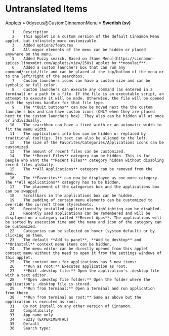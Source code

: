 # Untranslated Items
[Applets](../../../README.md) &#187; [0dyseus@CustomCinnamonMenu](../README.md) &#187; **Swedish (sv)**

       1	Description
       2	This applet is a custom version of the default Cinnamon Menu applet, but infinitely more customizable.
       3	Added options/features
       4	All mayor elements of the menu can be hidden or placed anywhere on the menu.
       5	Added Fuzzy search. Based on [Sane Menu](https://cinnamon-spices.linuxmint.com/applets/view/258s) applet by **nooulaif**.
       6	Added a custom launchers box that can run any command/script/file and can be placed at the top/bottom of the menu or to the left/right of the searchbox.
       7	Custom launchers icons can have a custom size and can be symbolic or full color.
       8	Custom launchers can execute any command (as entered in a terminal) or a path to a file. If the file is an executable script, an attempt to execute it will be made. Otherwise, the file will be opened with the systems handler for that file type.
       9	The **Quit buttons** can now be moved next the the custom launchers box and can have custom icons (ONLY when they are placed next to the custom launchers box). They also can be hidden all at once or individually.
      10	The searchbox can have a fixed width or an automatic width to fit the menu width.
      11	The applications info box can be hidden or replaced by traditional tooltips. Its text can also be aligned to the left.
      12	The size of the Favorites/Categories/Applications icons can be customized.
      13	The amount of recent files can be customized.
      14	The **Recent Files** category can be hidden. This is for people who want the **Recent Files** category hidden without disabling recent files globally.
      15	The **All Applications** category can be removed from the menu.
      16	The **Favorites** can now be displayed as one more category. The **All Applications** category has to be hidden.
      17	The placement of the categories box and the applications box can be swapped.
      18	Scrollbars in the applications box can be hidden.
      19	The padding of certain menu elements can be customized to override the current theme stylesheets.
      20	Recently installed applications highlighting can be disabled.
      21	Recently used applications can be remembered and will be displayed on a category called **Recent Apps**. The applications will be sorted by execution time and the name and icon of the category can be customized.
      22	Categories can be selected on hover (system default) or by clicking on them.
      23	The default **Add to panel**, **Add to desktop** and **Uninstall** context menu items can be hidden.
      24	The menu editor can be directly opened from this applet context menu without the need to open it from the settings windows of this applet.
      25	The context menu for applications has 5 new items:
      26	**Run as root:** Executes application as root.
      27	**Edit .desktop file:** Open the application's .desktop file with a text editor.
      28	**Open .desktop file folder:** Open the folder where the application's .desktop file is stored.
      29	**Run from terminal:** Open a terminal and run application from there.
      30	**Run from terminal as root:** Same as above but the application is executed as root.
      31	Do not install on any other version of Cinnamon.
      32	Compatibility
      33	App name only
      34	Fuzzy (EXPERIMENTAL)
      35	Default
      36	Search type:
